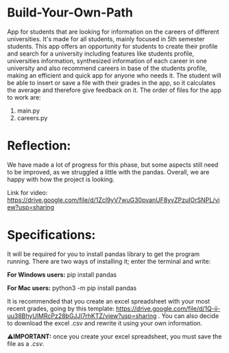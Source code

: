 # Build-Your-Own-Path
App for students that are looking for information on the careers of different universities. It's made for all students, mainly focused in 5th semester students.
This app offers an opportunity for students to create their profile and search for a university including features like students profile, universities information, synthesized information of each career in one university and also recommend careers in base of the students profile, making an efficient and quick app for anyone who needs it. The student will be able to insert or save a file with their grades in the app, so it calculates the average and therefore give feedback on it. 
The order of files for the app to work are: 
1. main.py
2. careers.py

# Reflection: 
We have made a lot of progress for this phase, but some aspects still need to be improved, as we struggled a little with the pandas. Overall, we are happy with how the project is looking.

Link for video: https://drive.google.com/file/d/1Zcl9yV7wuG30pvanUF8yvZPzuIOrSNPL/view?usp=sharing

# Specifications: 
It will be required for you to install pandas library to get the program running. There are two ways of installing it; enter the terminal and write:

**For Windows users:**
pip install pandas

**For Mac users:**
python3 -m pip install pandas

It is recommended that you create an excel spreadsheet with your most recent grades, going by this template:
https://drive.google.com/file/d/1Q-ii-uu38BhyUlMRcPz28bGJJI7rhKTZ/view?usp=sharing .
You can also decide to download the excel .csv and rewrite it using your own information.

⚠️**IMPORTANT:** once you create your excel spreadsheet, you must save the file as a _.csv_.

